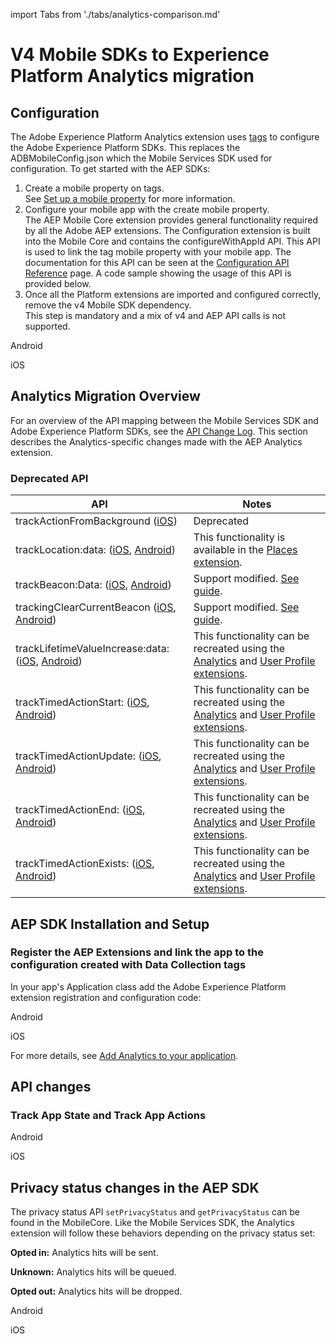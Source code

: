 import Tabs from './tabs/analytics-comparison.md'

# V4 Mobile SDKs to Experience Platform Analytics migration

## Configuration

The Adobe Experience Platform Analytics extension uses [tags](https://experience.adobe.com/#/data-collection/) to configure the Adobe Experience Platform SDKs. This replaces the ADBMobileConfig.json which the Mobile Services SDK used for configuration. To get started with the AEP SDKs:

1. Create a mobile property on tags. <br/>See [Set up a mobile property](../getting-started/create-a-mobile-property.md) for more information.
2. Configure your mobile app with the create mobile property.<br/>The AEP Mobile Core extension provides general functionality required by all the Adobe AEP extensions. The Configuration extension is built into the Mobile Core and contains the configureWithAppId API. This API is used to link the tag mobile property with your mobile app. The documentation for this API can be seen at the [Configuration API Reference](../mobile-core/configuration/api-reference.md#configurewithappid) page. A code sample showing the usage of this API is provided below.
3. Once all the Platform extensions are imported and configured correctly, remove the v4 Mobile SDK dependency. <br/>This step is mandatory and a mix of v4 and AEP API calls is not supported.

<TabsBlock orientation="horizontal" slots="heading, content" repeat="2"/>

Android

<Tabs query="platform=android&task=config"/>

iOS

<Tabs query="platform=ios&task=config"/>

## Analytics Migration Overview

For an overview of the API mapping between the Mobile Services SDK and Adobe Experience Platform SDKs, see the [API Change Log](./api-changelog.md). This section describes the Analytics-specific changes made with the AEP Analytics extension.

### Deprecated API

| API | Notes |
|---|---|
| trackActionFromBackground ([iOS](https://experienceleague.adobe.com/docs/mobile-services/ios/analytics-ios/actions.html)) | Deprecated |
| trackLocation:data: ([iOS](https://experienceleague.adobe.com/docs/mobile-services/ios/location-ios/geo-poi.html), [Android](https://experienceleague.adobe.com/docs/mobile-services/android/location/geo-poi.html)) | This functionality is available in the [Places extension](../places/index.md). |
| trackBeacon:Data: ([iOS](https://experienceleague.adobe.com/docs/mobile-services/ios/location-ios/ibeacon.html), [Android](https://experienceleague.adobe.com/docs/mobile-services/android/location/beacon.html)) | Support modified. [See guide](../user-guides/track-beacon.md). |
| trackingClearCurrentBeacon ([iOS](https://experienceleague.adobe.com/docs/mobile-services/ios/location-ios/ibeacon.html), [Android](https://experienceleague.adobe.com/docs/mobile-services/android/location/beacon.html)) | Support modified. [See guide](../user-guides/track-beacon.md). |
| trackLifetimeValueIncrease:data: ([iOS](https://experienceleague.adobe.com/docs/mobile-services/ios/analytics-ios/lifetime-value.html), [Android](https://experienceleague.adobe.com/docs/mobile-services/android/analytics-android/lifetime-value.html)) | This functionality can be recreated using the [Analytics](../adobe-analytics/index.md) and [User Profile extensions](../profile/index.md).
| trackTimedActionStart: ([iOS](https://experienceleague.adobe.com/docs/mobile-services/ios/analytics-ios/timed-actions.html), [Android](https://experienceleague.adobe.com/docs/mobile-services/android/analytics-android/timed-actions.html)) | This functionality can be recreated using the [Analytics](../adobe-analytics/index.md) and [User Profile extensions](../profile/index.md).
| trackTimedActionUpdate: ([iOS](https://experienceleague.adobe.com/docs/mobile-services/ios/analytics-ios/timed-actions.html), [Android](https://experienceleague.adobe.com/docs/mobile-services/android/analytics-android/timed-actions.html)) | This functionality can be recreated using the [Analytics](../adobe-analytics/index.md) and [User Profile extensions](../profile/index.md).
| trackTimedActionEnd: ([iOS](https://experienceleague.adobe.com/docs/mobile-services/ios/analytics-ios/timed-actions.html), [Android](https://experienceleague.adobe.com/docs/mobile-services/android/analytics-android/timed-actions.html)) | This functionality can be recreated using the [Analytics](../adobe-analytics/index.md) and [User Profile extensions](../profile/index.md).
| trackTimedActionExists: ([iOS](https://experienceleague.adobe.com/docs/mobile-services/ios/analytics-ios/timed-actions.html), [Android](https://experienceleague.adobe.com/docs/mobile-services/android/analytics-android/timed-actions.html)) | This functionality can be recreated using the [Analytics](../adobe-analytics/index.md) and [User Profile extensions](../profile/index.md).

## AEP SDK Installation and Setup

### Register the AEP Extensions and link the app to the configuration created with Data Collection tags

In your app's Application class add the Adobe Experience Platform extension registration and configuration code:

<TabsBlock orientation="horizontal" slots="heading, content" repeat="2"/>

Android

<Tabs query="platform=android&task=aep-install"/>

iOS

<Tabs query="platform=ios&task=aep-install"/>

For more details, see [Add Analytics to your application](../adobe-analytics/index.md#add-analytics-to-your-application).

## API changes

### Track App State and Track App Actions

<TabsBlock orientation="horizontal" slots="heading, content" repeat="2"/>

Android

<Tabs query="platform=android&task=api-changes"/>

iOS

<Tabs query="platform=ios&task=api-changes"/>

## Privacy status changes in the AEP SDK

The privacy status API `setPrivacyStatus` and `getPrivacyStatus` can be found in the MobileCore. Like the Mobile Services SDK, the Analytics extension will follow these behaviors depending on the privacy status set:

**Opted in:** Analytics hits will be sent.

**Unknown:** Analytics hits will be queued.

**Opted out:** Analytics hits will be dropped.

<TabsBlock orientation="horizontal" slots="heading, content" repeat="2"/>

Android

<Tabs query="platform=android&task=privacy-changes"/>

iOS

<Tabs query="platform=ios&task=privacy-changes"/>